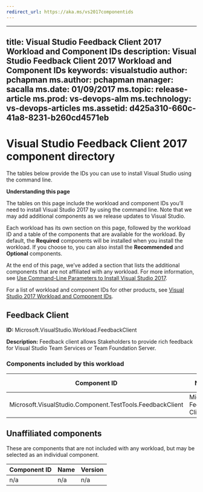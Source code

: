 ```yaml
---
redirect_url: https://aka.ms/vs2017componentids
---
```


---
title: Visual Studio Feedback Client 2017 Workload and Component IDs
description: Visual Studio Feedback Client 2017 Workload and Component IDs
keywords: visualstudio
author: pchapman
ms.author: pchapman
manager: sacalla
ms.date: 01/09/2017
ms.topic: release-article
ms.prod: vs-devops-alm
ms.technology: vs-devops-articles
ms.assetid: d425a310-660c-41a8-8231-b260cd4571eb
---

# Visual Studio Feedback Client 2017 component directory

The tables below provide the IDs you can use to install Visual Studio using the command line. 

**Understanding this page**  

The tables on this page include the workload and component IDs you’ll need to install Visual Studio 2017 by using 
the command line. Note that we may add additional components as we release updates to Visual Studio.

Each workload has its own section on this page, followed by the workload ID and a table of the components that are 
available for the workload. By default, the **Required** components will be installed when you install the workload. 
If you choose to, you can also install the **Recommended** and **Optional** components. 

At the end of this page, we’ve added a section that lists the additional components that are not affiliated with any 
workload. For more information, see [Use Command-Line Parameters to Install Visual Studio 2017](https://docs.microsoft.com/visualstudio/install/use-command-line-parameters-to-install-visual-studio).

For a list of workload and component IDs for other products, see [Visual Studio 2017 Workload and Component IDs](https://www.visualstudio.com/en-us/productinfo/vs2017-install-product--list).

## Feedback Client

**ID:** Microsoft.VisualStudio.Workload.FeedbackClient

**Description:** Feedback client allows Stakeholders to provide rich feedback for Visual Studio Team Services or Team Foundation Server.

### Components included by this workload

Component ID | Name | Version | Dependency type
--- | --- | --- | ---
Microsoft.VisualStudio.Component.TestTools.FeedbackClient | Microsoft Feedback Client | 15.0.26109.1 | Required

## Unaffiliated components

These are components that are not included with any workload, but may be selected as an individual component.

Component ID | Name | Version
--- | --- | ---
n/a | n/a | n/a
